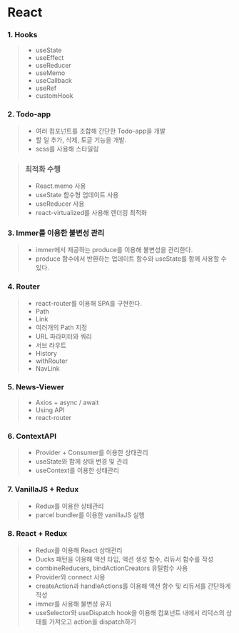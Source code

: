 # React

### 1. Hooks

> - useState
> - useEffect
> - useReducer
> - useMemo
> - useCallback
> - useRef
> - customHook

### 2. Todo-app

> - 여러 컴포넌트를 조합해 간단한 Todo-app을 개발
> - 할 일 추가, 삭제, 토글 기능을 개발.
> - scss를 사용해 스타일링

> ### 최적화 수행
>
> - React.memo 사용
> - useState 함수형 업데이트 사용
> - useReducer 사용
> - react-virtualized를 사용해 렌더링 최적화

### 3. Immer를 이용한 불변성 관리

> - immer에서 제공하는 produce를 이용해 불변성을 관리한다.
> - produce 함수에서 반환하는 업데이트 함수와 useState를 함께 사용할 수 있다.

### 4. Router

> - react-router를 이용해 SPA를 구현한다.
> - Path
> - Link
> - 여러개의 Path 지정
> - URL 파라미터와 쿼리
> - 서브 라우트
> - History
> - withRouter
> - NavLink

### 5. News-Viewer

> - Axios + async / await
> - Using API
> - react-router

### 6. ContextAPI

> - Provider + Consumer를 이용한 상태관리
> - useState와 함께 상태 변경 및 관리
> - useContext를 이용한 상태관리

### 7. VanillaJS + Redux

> - Redux를 이용한 상태관리
> - parcel bundler를 이용한 vanillaJS 실행

### 8. React + Redux

> - Redux를 이용해 React 상태관리
> - Ducks 패턴을 이용해 액션 타입, 액션 생성 함수, 리듀서 함수를 작성
> - combineReducers, bindActionCreators 유틸함수 사용
> - Provider와 connect 사용
> - createAction과 handleActions를 이용해 액션 함수 및 리듀서를 간단하게 작성
> - immer를 사용해 불변성 유지
> - useSelector와 useDispatch hook을 이용해 컴포넌트 내에서 리덕스의 상태를 가져오고 action을 dispatch하기
